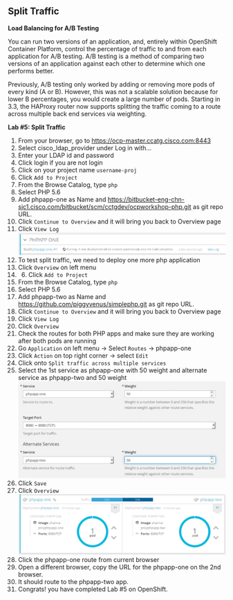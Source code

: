 ## Split Traffic 

**Load Balancing for A/B Testing**

You can run two versions of an application, and, entirely within OpenShift Container Platform, control the percentage of traffic to and from each application for A/B testing. A/B testing is a method of comparing two versions of an application against each other to determine which one performs better.

Previously, A/B testing only worked by adding or removing more pods of every kind (A or B). However, this was not a scalable solution because for lower B percentages, you would create a large number of pods. Starting in 3.3, the HAProxy router now supports splitting the traffic coming to a route across multiple back end services via weighting.


**Lab #5: Split Traffic**

1. From your browser, go to https://ocp-master.ccatg.cisco.com:8443
2. Select cisco_ldap_provider under Log in with...
3. Enter your LDAP id and password
4. Click login if you are not login
5. Click on your project name `username-proj`
6. Click `Add to Project`
7. From the Browse Catalog, type `php`
8. Select PHP 5.6
9. Add phpapp-one as Name and https://bitbucket-eng-chn-sjc1.cisco.com/bitbucket/scm/cctgdev/ocpworkshop-php.git as git repo URL.
10. Click `Continue to Overview` and it will bring you back to Overview page
11. Click `View Log` 
![image](images/viewlog.jpg)
12. To test split traffic, we need to deploy one more php application
13. Click `Overview` on left menu 
14. 6. Click `Add to Project`
15. From the Browse Catalog, type `php`
16. Select PHP 5.6
17. Add phpapp-two as Name and https://github.com/piggyvenus/simplephp.git as git repo URL.
18. Click `Continue to Overview` and it will bring you back to Overview page
19. Click `View Log` 
20. Click `Overview`
21. Check the routes for both PHP apps and make sure they are working after both pods are running
22. Go `Application` on left menu → Select `Routes` → phpapp-one 
23. Click `Action` on top right corner → select `Edit`
24. Click onto `Split traffic across multiple services`
25. Select the 1st service as phpapp-one with 50 weight and alternate service as phpapp-two and 50 weight
![image](images/split.jpg)
26. Click `Save`
27. Click `Overview`
![image](images/split2.jpg)
28. Click the phpapp-one route from current browser
29. Open a different browser, copy the URL for the phpapp-one on the 2nd browser.
30. It should route to the phpapp-two app.
31. Congrats! you have completed Lab #5 on OpenShift.




